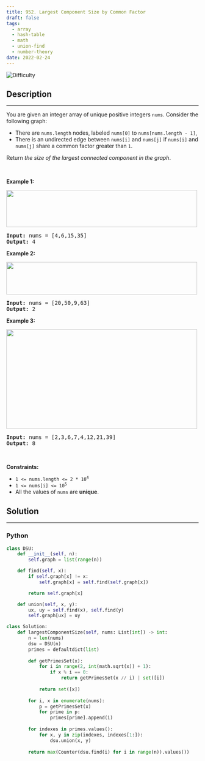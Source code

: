 ```yaml
---
title: 952. Largest Component Size by Common Factor
draft: false
tags: 
  - array
  - hash-table
  - math
  - union-find
  - number-theory
date: 2022-02-24
---
```


![Difficulty](https://img.shields.io/badge/Difficulty-Hard-blue.svg)

## Description

---
<p>You are given an integer array of unique positive integers <code>nums</code>. Consider the following graph:</p>

<ul>
	<li>There are <code>nums.length</code> nodes, labeled <code>nums[0]</code> to <code>nums[nums.length - 1]</code>,</li>
	<li>There is an undirected edge between <code>nums[i]</code> and <code>nums[j]</code> if <code>nums[i]</code> and <code>nums[j]</code> share a common factor greater than <code>1</code>.</li>
</ul>

<p>Return <em>the size of the largest connected component in the graph</em>.</p>

<p>&nbsp;</p>
<p><strong class="example">Example 1:</strong></p>
<img alt="" src="https://assets.leetcode.com/uploads/2018/12/01/ex1.png" style="width: 500px; height: 97px;" />
<pre>
<strong>Input:</strong> nums = [4,6,15,35]
<strong>Output:</strong> 4
</pre>

<p><strong class="example">Example 2:</strong></p>
<img alt="" src="https://assets.leetcode.com/uploads/2018/12/01/ex2.png" style="width: 500px; height: 85px;" />
<pre>
<strong>Input:</strong> nums = [20,50,9,63]
<strong>Output:</strong> 2
</pre>

<p><strong class="example">Example 3:</strong></p>
<img alt="" src="https://assets.leetcode.com/uploads/2018/12/01/ex3.png" style="width: 500px; height: 260px;" />
<pre>
<strong>Input:</strong> nums = [2,3,6,7,4,12,21,39]
<strong>Output:</strong> 8
</pre>

<p>&nbsp;</p>
<p><strong>Constraints:</strong></p>

<ul>
	<li><code>1 &lt;= nums.length &lt;= 2 * 10<sup>4</sup></code></li>
	<li><code>1 &lt;= nums[i] &lt;= 10<sup>5</sup></code></li>
	<li>All the values of <code>nums</code> are <strong>unique</strong>.</li>
</ul>


## Solution

---
### Python
``` py title='largest-component-size-by-common-factor'
class DSU:
    def __init__(self, n):
        self.graph = list(range(n))

    def find(self, x):
        if self.graph[x] != x:
            self.graph[x] = self.find(self.graph[x])

        return self.graph[x]

    def union(self, x, y):
        ux, uy = self.find(x), self.find(y)
        self.graph[ux] = uy

class Solution:
    def largestComponentSize(self, nums: List[int]) -> int:
        n = len(nums)
        dsu = DSU(n)
        primes = defaultdict(list)
        
        def getPrimesSet(x):
            for i in range(2, int(math.sqrt(x)) + 1):
                if x % i == 0:
                    return getPrimesSet(x // i) | set([i])
            
            return set([x])
        
        for i, x in enumerate(nums):
            p = getPrimesSet(x)
            for prime in p:
                primes[prime].append(i)
        
        for indexes in primes.values():
            for x, y in zip(indexes, indexes[1:]):
                dsu.union(x, y)
        
        return max(Counter(dsu.find(i) for i in range(n)).values())
            

```

